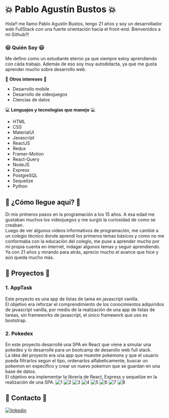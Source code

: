 # :boom: Pablo Agustín Bustos :boom:
Hola!! me llamo Pablo Agustín Bustos, tengo 21 años y soy un desarrollador web FullStack con una fuerte orientación hacia el front-end. Bienvenidos a mi Github!!!
### :smiley: Quién Soy :smiley:
Me defino como un estudiante eterno ya que siempre estoy aprendiendo con cáda trabajo. Además de eso soy muy autodidacta, ya que me gusta aprender mucho sobre desarrollo web.

:rocket: **Otros intereses** :rocket:
- Desarrollo mobile
- Desarrollo de videojuegos
- Ciencias de datos

:computer: **Lenguajes y tecnologías que manejo** :computer:
- HTML
- CSS
- MaterialUI
- Javascript
- ReactJS
- Redux
- Framer-Motion
- React-Query
- NodeJS
- Express
- PostgreSQL
- Sequelize
- Python

## :sparkler: ¿Cómo llegue aquí? :sparkler:
Di mis primeros pasos en la programación a los 15 años. A esa edad me gustaban muchos los videojuegos y me surgió la curiosidad de como se creaban. <br>
Luego de ver algunos videos informativos de programación, me cambié a un colegio técnico donde aprendi los primeros temas básicos y como no me conformaba con la educación del colegio, me puse a aprender mucho por mi propia cuenta en internet, indagar algunos temas y seguir aprendiendo.<br>
Ya con 21 años y mirando para atrás, aprecio mucho el avance que hice y aún queda mucho más.

## :file_folder: Proyectos :file_folder:
### 1. AppTask
Este proyecto es una app de listas de tarea en javascript vanilla. <br>El objetivo era reforzar el comprendimiento de los conocimientos adquiridos de javascript vanilla, por medio de la realización de una app de listas de tareas, sin frameworks de javascript, el único framework que uso es bootstrap.

### 2. Pokedex
En este proyecto desarrollé una SPA en React que viene a simular una pokedex y lo desarrolle para un bootcamp de desarollo web full stack. <br>La idea del proyecto era una app que muestre pokemons y que el usuario pueda filtrarlos segun el tipo, ordenarlos alfabeticamente, buscar un pokemon en específico y crear un nuevo pokemon que se guardan en una base de datos.<br>El objetivo era implementar la librería de React, Express y sequelize en la realización de una SPA.
![1](https://user-images.githubusercontent.com/73220693/145925141-f4095267-4894-453e-bb29-17a8510570d2.PNG)
![2](https://user-images.githubusercontent.com/73220693/145925151-14f1ef51-9895-4206-b4b6-5feaa8b071bd.PNG)
![3](https://user-images.githubusercontent.com/73220693/145925152-b24f7804-dc37-4cc9-a514-9a0aad57f490.PNG)
![4](https://user-images.githubusercontent.com/73220693/145925155-146bfbb9-9254-4bf8-8da3-851d5a6edc9b.PNG)
![5](https://user-images.githubusercontent.com/73220693/145925159-1be7bbe3-e565-4c43-ad9c-587292377da6.PNG)
![6](https://user-images.githubusercontent.com/73220693/145925160-fd468ebf-312b-4e15-a2f4-94d1cc9ca9bf.PNG)
![7](https://user-images.githubusercontent.com/73220693/145925163-c7073c45-9d6f-472f-800b-5b4ae4206b25.PNG)
![8](https://user-images.githubusercontent.com/73220693/145925165-916fce1e-3d5c-4bca-8a15-140cca2c5618.PNG)


## :calling: Contacto :calling:
[![linkedin](https://img.shields.io/badge/linkedin-0A66C2?style=for-the-badge&logo=linkedin&logoColor=white)](https://www.linkedin.com/in/pablo-bustos-/)
